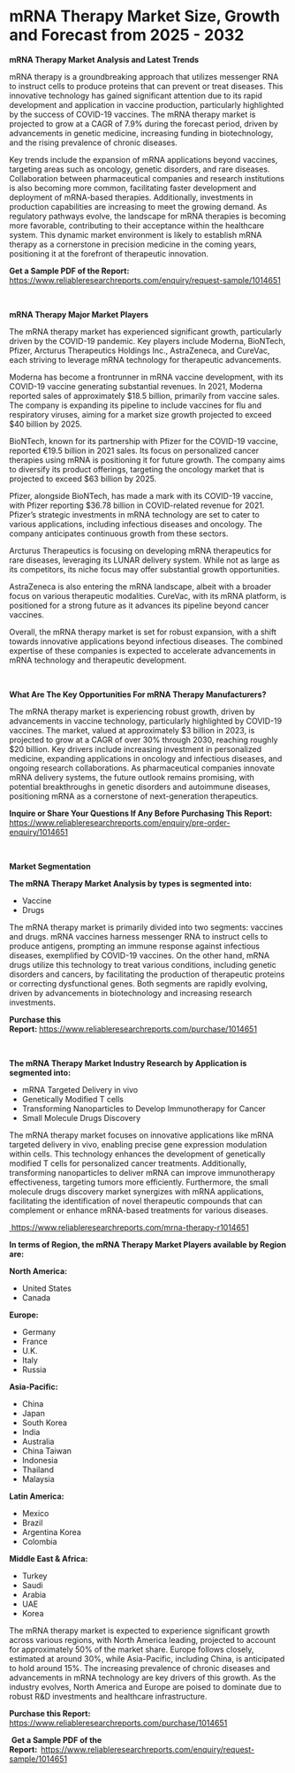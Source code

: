 <p><h1>mRNA Therapy Market Size, Growth and Forecast from 2025 - 2032</h1></p><p><strong>mRNA Therapy Market Analysis and Latest Trends</strong></p>
<p><p>mRNA therapy is a groundbreaking approach that utilizes messenger RNA to instruct cells to produce proteins that can prevent or treat diseases. This innovative technology has gained significant attention due to its rapid development and application in vaccine production, particularly highlighted by the success of COVID-19 vaccines. The mRNA therapy market is projected to grow at a CAGR of 7.9% during the forecast period, driven by advancements in genetic medicine, increasing funding in biotechnology, and the rising prevalence of chronic diseases.</p><p>Key trends include the expansion of mRNA applications beyond vaccines, targeting areas such as oncology, genetic disorders, and rare diseases. Collaboration between pharmaceutical companies and research institutions is also becoming more common, facilitating faster development and deployment of mRNA-based therapies. Additionally, investments in production capabilities are increasing to meet the growing demand. As regulatory pathways evolve, the landscape for mRNA therapies is becoming more favorable, contributing to their acceptance within the healthcare system. This dynamic market environment is likely to establish mRNA therapy as a cornerstone in precision medicine in the coming years, positioning it at the forefront of therapeutic innovation.</p></p>
<p><strong>Get a Sample PDF of the Report:&nbsp;</strong> <a href="https://www.reliableresearchreports.com/enquiry/request-sample/1014651?utm_campaign=2279&utm_medium=2&utm_source=Github&utm_content=ia&utm_term=17042025&utm_id=mrna-therapy">https://www.reliableresearchreports.com/enquiry/request-sample/1014651</a></p>
<p>&nbsp;</p>
<p><strong>mRNA Therapy Major Market Players</strong></p>
<p><p>The mRNA therapy market has experienced significant growth, particularly driven by the COVID-19 pandemic. Key players include Moderna, BioNTech, Pfizer, Arcturus Therapeutics Holdings Inc., AstraZeneca, and CureVac, each striving to leverage mRNA technology for therapeutic advancements.</p><p>Moderna has become a frontrunner in mRNA vaccine development, with its COVID-19 vaccine generating substantial revenues. In 2021, Moderna reported sales of approximately $18.5 billion, primarily from vaccine sales. The company is expanding its pipeline to include vaccines for flu and respiratory viruses, aiming for a market size growth projected to exceed $40 billion by 2025.</p><p>BioNTech, known for its partnership with Pfizer for the COVID-19 vaccine, reported €19.5 billion in 2021 sales. Its focus on personalized cancer therapies using mRNA is positioning it for future growth. The company aims to diversify its product offerings, targeting the oncology market that is projected to exceed $63 billion by 2025.</p><p>Pfizer, alongside BioNTech, has made a mark with its COVID-19 vaccine, with Pfizer reporting $36.78 billion in COVID-related revenue for 2021. Pfizer’s strategic investments in mRNA technology are set to cater to various applications, including infectious diseases and oncology. The company anticipates continuous growth from these sectors.</p><p>Arcturus Therapeutics is focusing on developing mRNA therapeutics for rare diseases, leveraging its LUNAR delivery system. While not as large as its competitors, its niche focus may offer substantial growth opportunities.</p><p>AstraZeneca is also entering the mRNA landscape, albeit with a broader focus on various therapeutic modalities. CureVac, with its mRNA platform, is positioned for a strong future as it advances its pipeline beyond cancer vaccines.</p><p>Overall, the mRNA therapy market is set for robust expansion, with a shift towards innovative applications beyond infectious diseases. The combined expertise of these companies is expected to accelerate advancements in mRNA technology and therapeutic development.</p></p>
<p>&nbsp;</p>
<p><strong>What Are The Key Opportunities For mRNA Therapy Manufacturers?</strong></p>
<p><p>The mRNA therapy market is experiencing robust growth, driven by advancements in vaccine technology, particularly highlighted by COVID-19 vaccines. The market, valued at approximately $3 billion in 2023, is projected to grow at a CAGR of over 30% through 2030, reaching roughly $20 billion. Key drivers include increasing investment in personalized medicine, expanding applications in oncology and infectious diseases, and ongoing research collaborations. As pharmaceutical companies innovate mRNA delivery systems, the future outlook remains promising, with potential breakthroughs in genetic disorders and autoimmune diseases, positioning mRNA as a cornerstone of next-generation therapeutics.</p></p>
<p><strong>Inquire or Share Your Questions If Any Before Purchasing This Report:</strong> <a href="https://www.reliableresearchreports.com/enquiry/pre-order-enquiry/1014651?utm_campaign=2279&utm_medium=2&utm_source=Github&utm_content=ia&utm_term=17042025&utm_id=mrna-therapy">https://www.reliableresearchreports.com/enquiry/pre-order-enquiry/1014651</a></p>
<p>&nbsp;</p>
<p><strong>Market Segmentation</strong></p>
<p><strong>The mRNA Therapy Market Analysis by types is segmented into:</strong></p>
<p><ul><li>Vaccine</li><li>Drugs</li></ul></p>
<p><p>The mRNA therapy market is primarily divided into two segments: vaccines and drugs. mRNA vaccines harness messenger RNA to instruct cells to produce antigens, prompting an immune response against infectious diseases, exemplified by COVID-19 vaccines. On the other hand, mRNA drugs utilize this technology to treat various conditions, including genetic disorders and cancers, by facilitating the production of therapeutic proteins or correcting dysfunctional genes. Both segments are rapidly evolving, driven by advancements in biotechnology and increasing research investments.</p></p>
<p><strong>Purchase this Report:&nbsp;</strong><a href="https://www.reliableresearchreports.com/purchase/1014651?utm_campaign=2279&utm_medium=2&utm_source=Github&utm_content=ia&utm_term=17042025&utm_id=mrna-therapy">https://www.reliableresearchreports.com/purchase/1014651</a></p>
<p>&nbsp;</p>
<p><strong>The mRNA Therapy Market Industry Research by Application is segmented into:</strong></p>
<p><ul><li>mRNA Targeted Delivery in vivo</li><li>Genetically Modified T cells</li><li>Transforming Nanoparticles to Develop Immunotherapy for Cancer</li><li>Small Molecule Drugs Discovery</li></ul></p>
<p><p>The mRNA therapy market focuses on innovative applications like mRNA targeted delivery in vivo, enabling precise gene expression modulation within cells. This technology enhances the development of genetically modified T cells for personalized cancer treatments. Additionally, transforming nanoparticles to deliver mRNA can improve immunotherapy effectiveness, targeting tumors more efficiently. Furthermore, the small molecule drugs discovery market synergizes with mRNA applications, facilitating the identification of novel therapeutic compounds that can complement or enhance mRNA-based treatments for various diseases.</p></p>
<p><a href="https://www.reliableresearchreports.com/mrna-therapy-r1014651?utm_campaign=2279&utm_medium=2&utm_source=Github&utm_content=ia&utm_term=17042025&utm_id=mrna-therapy">&nbsp;https://www.reliableresearchreports.com/mrna-therapy-r1014651</a></p>
<p><strong>In terms of Region, the mRNA Therapy Market Players available by Region are:</strong></p>
<p>
    <p> <strong> North America: </strong>
        <ul>
            <li>United States</li>
            <li>Canada</li>
        </ul>
        </p> 
    <p> <strong> Europe: </strong>
        <ul>
            <li>Germany</li>
            <li>France</li>
            <li>U.K.</li>
            <li>Italy</li>
            <li>Russia</li>
        </ul>
        </p> 
    <p> <strong> Asia-Pacific: </strong>
        <ul>
            <li>China</li>
            <li>Japan</li>
            <li>South Korea</li>
            <li>India</li>
            <li>Australia</li>
            <li>China Taiwan</li>
            <li>Indonesia</li>
            <li>Thailand</li>
            <li>Malaysia</li>
        </ul>
        </p> 
    <p> <strong> Latin America: </strong>
        <ul>
            <li>Mexico</li>
            <li>Brazil</li>
            <li>Argentina Korea</li>
            <li>Colombia</li>
        </ul>
        </p> 
    <p> <strong> Middle East & Africa: </strong>
        <ul>
            <li>Turkey</li>
            <li>Saudi</li>
            <li>Arabia</li>
            <li>UAE</li>
            <li>Korea</li>
        </ul>
    </p>
    </p>
<p><p>The mRNA therapy market is expected to experience significant growth across various regions, with North America leading, projected to account for approximately 50% of the market share. Europe follows closely, estimated at around 30%, while Asia-Pacific, including China, is anticipated to hold around 15%. The increasing prevalence of chronic diseases and advancements in mRNA technology are key drivers of this growth. As the industry evolves, North America and Europe are poised to dominate due to robust R&D investments and healthcare infrastructure.</p></p>
<p><strong>Purchase this Report: </strong><a href="https://www.reliableresearchreports.com/purchase/1014651?utm_campaign=2279&utm_medium=2&utm_source=Github&utm_content=ia&utm_term=17042025&utm_id=mrna-therapy">https://www.reliableresearchreports.com/purchase/1014651</a></p>
<p>&nbsp;<strong>Get a Sample PDF of the Report:&nbsp;&nbsp;</strong><a href="https://www.reliableresearchreports.com/enquiry/request-sample/1014651?utm_campaign=2279&utm_medium=2&utm_source=Github&utm_content=ia&utm_term=17042025&utm_id=mrna-therapy">https://www.reliableresearchreports.com/enquiry/request-sample/1014651</a></p>
<p><strong></strong></p>
<p><p></p><p></p><p></p></p>